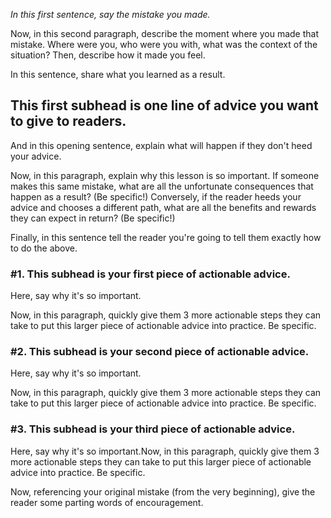 _In this first sentence, say the mistake you made._

Now, in this second paragraph, describe the moment where you made that mistake. Where were you, who were you with, what was the context of the situation? Then, describe how it made you feel.

In this sentence, share what you learned as a result.

## **This first subhead is one line of advice you want to give to readers.**

And in this opening sentence, explain what will happen if they don't heed your advice.

Now, in this paragraph, explain why this lesson is so important. If someone makes this same mistake, what are all the unfortunate consequences that happen as a result? (Be specific!) Conversely, if the reader heeds your advice and chooses a different path, what are all the benefits and rewards they can expect in return? (Be specific!)

Finally, in this sentence tell the reader you're going to tell them exactly how to do the above.

### **#1. This subhead is your first piece of actionable advice.**

Here, say why it's so important.

Now, in this paragraph, quickly give them 3 more actionable steps they can take to put this larger piece of actionable advice into practice. Be specific.

### **#2. This subhead is your second piece of actionable advice.**

Here, say why it's so important.

Now, in this paragraph, quickly give them 3 more actionable steps they can take to put this larger piece of actionable advice into practice. Be specific.

### **#3. This subhead is your third piece of actionable advice.**

Here, say why it's so important.Now, in this paragraph, quickly give them 3 more actionable steps they can take to put this larger piece of actionable advice into practice. Be specific. 

Now, referencing your original mistake (from the very beginning), give the reader some parting words of encouragement.